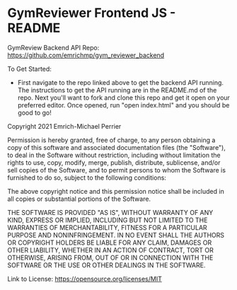 # GymReviewer Frontend JS - README

GymReview Backend API Repo: https://github.com/emrichmp/gym_reviewer_backend

To Get Started:
- First navigate to the repo linked above to get the backend API running. The instructions to get the API running are in the README.md of the repo. Next you'll want to fork and clone this repo and get it open on your preferred editor. Once opened, run "open index.html" and you should be good to go!

Copyright 2021 Emrich-Michael Perrier

Permission is hereby granted, free of charge, to any person obtaining a copy of this software and associated documentation files (the "Software"), to deal in the Software without restriction, including without limitation the rights to use, copy, modify, merge, publish, distribute, sublicense, and/or sell copies of the Software, and to permit persons to whom the Software is furnished to do so, subject to the following conditions:

The above copyright notice and this permission notice shall be included in all copies or substantial portions of the Software.

THE SOFTWARE IS PROVIDED "AS IS", WITHOUT WARRANTY OF ANY KIND, EXPRESS OR IMPLIED, INCLUDING BUT NOT LIMITED TO THE WARRANTIES OF MERCHANTABILITY, FITNESS FOR A PARTICULAR PURPOSE AND NONINFRINGEMENT. IN NO EVENT SHALL THE AUTHORS OR COPYRIGHT HOLDERS BE LIABLE FOR ANY CLAIM, DAMAGES OR OTHER LIABILITY, WHETHER IN AN ACTION OF CONTRACT, TORT OR OTHERWISE, ARISING FROM, OUT OF OR IN CONNECTION WITH THE SOFTWARE OR THE USE OR OTHER DEALINGS IN THE SOFTWARE.

Link to License: https://opensource.org/licenses/MIT